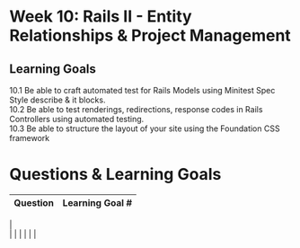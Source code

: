 # Week 10: Rails II - Entity Relationships & Project Management
## Learning Goals
10.1 Be able to craft automated test for Rails Models using Minitest Spec Style describe & it blocks.  
10.2 Be able to test renderings, redirections, response codes in Rails Controllers using automated testing.  
10.3 Be able to structure the layout of your site using the Foundation CSS framework  


# Questions & Learning Goals
| Question | Learning Goal #|
|:--------:|-------------------
|	
|         |   	 |
|	 	|	|	